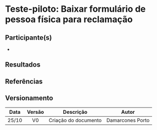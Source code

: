 # Teste-piloto: Baixar formulário de pessoa física para reclamação

## Participante(s)
- 

## Resultados


## Referências


## Versionamento

| Data | Versão |           Descrição             |     Autor      |
|:----:|:------:|:-------------------------------:|:--------------:|
|25/10 |V0      |     Criação do documento        |Damarcones Porto|